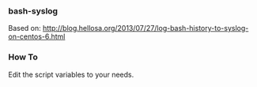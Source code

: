 ### bash-syslog

Based on: http://blog.hellosa.org/2013/07/27/log-bash-history-to-syslog-on-centos-6.html  

### How To

Edit the script variables to your needs.  
